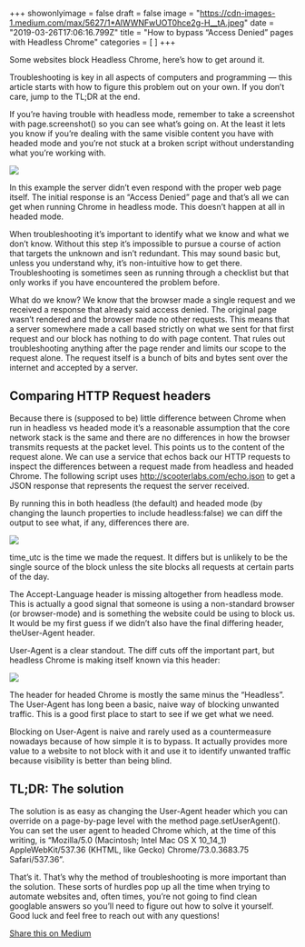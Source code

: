 +++
showonlyimage = false
draft = false
image = "https://cdn-images-1.medium.com/max/5627/1*AlWWNFwUOT0hce2g-H__tA.jpeg"
date = "2019-03-26T17:06:16.799Z"
title = "How to bypass “Access Denied” pages with Headless Chrome"
categories = [ ]
+++




<span class=subtitle>Some websites block Headless Chrome, here’s how to get around it.</span>


<!--more-->

Troubleshooting is key in all aspects of computers and programming — this article starts with how to figure this problem out on your own. If you don’t care, jump to the TL;DR at the end.


If you’re having trouble with headless mode, remember to take a screenshot with page.screenshot() so you can see what’s going on. At the least it lets you know if you’re dealing with the same visible content you have with headed mode and you’re not stuck at a broken script without understanding what you’re working with.

<img style='max-width:100%;' src="https://cdn-images-1.medium.com/max/1824/1*f2oeJayq4nWevzNSgkw-gA.png">

In this example the server didn’t even respond with the proper web page itself. The initial response is an “Access Denied” page and that’s all we can get when running Chrome in headless mode. This doesn’t happen at all in headed mode.


When troubleshooting it’s important to identify what we know and what we don’t know. Without this step it’s impossible to pursue a course of action that targets the unknown and isn’t redundant. This may sound basic but, unless you understand why, it’s non-intuitive how to get there. Troubleshooting is sometimes seen as running through a checklist but that only works if you have encountered the problem before.


What do we know? We know that the browser made a single request and we received a response that already said access denied. The original page wasn’t rendered and the browser made no other requests. This means that a server somewhere made a call based strictly on what we sent for that first request and our block has nothing to do with page content. That rules out troubleshooting anything after the page render and limits our scope to the request alone. The request itself is a bunch of bits and bytes sent over the internet and accepted by a server.


## Comparing HTTP Request headers


Because there is (supposed to be) little difference between Chrome when run in headless vs headed mode it’s a reasonable assumption that the core network stack is the same and there are no differences in how the browser transmits requests at the packet level. This points us to the content of the request alone. We can use a service that echos back our HTTP requests to inspect the differences between a request made from headless and headed Chrome. The following script uses http://scooterlabs.com/echo.json to get a JSON response that represents the request the server received.

<script src="https://gist.github.com/jsoverson/d419b945c480ecbfc71d3bc016c9d666.js"></script>

By running this in both headless (the default) and headed mode (by changing the launch properties to include headless:false) we can diff the output to see what, if any, differences there are.

<img style='max-width:100%;' src="https://cdn-images-1.medium.com/max/3544/1*qQNeyjMAMqgDO4mXKaqmKw.png">

time_utc is the time we made the request. It differs but is unlikely to be the single source of the block unless the site blocks all requests at certain parts of the day.


The Accept-Language header is missing altogether from headless mode. This is actually a good signal that someone is using a non-standard browser (or browser-mode) and is something the website could be using to block us. It would be my first guess if we didn’t also have the final differing header, theUser-Agent header.


User-Agent is a clear standout. The diff cuts off the important part, but headless Chrome is making itself known via this header:

<img style='max-width:100%;' src="https://cdn-images-1.medium.com/max/3544/1*znR39fFfhDJlzwr7z4J1JA.png">

The header for headed Chrome is mostly the same minus the “Headless”. The User-Agent has long been a basic, naive way of blocking unwanted traffic. This is a good first place to start to see if we get what we need.


Blocking on User-Agent is naive and rarely used as a countermeasure nowadays because of how simple it is to bypass. It actually provides more value to a website to not block with it and use it to identify unwanted traffic because visibility is better than being blind.


## TL;DR: The solution


The solution is as easy as changing the User-Agent header which you can override on a page-by-page level with the method page.setUserAgent(). You can set the user agent to headed Chrome which, at the time of this writing, is “Mozilla/5.0 (Macintosh; Intel Mac OS X 10_14_1) AppleWebKit/537.36 (KHTML, like Gecko) Chrome/73.0.3683.75 Safari/537.36”.


That’s it. That’s why the method of troubleshooting is more important than the solution. These sorts of hurdles pop up all the time when trying to automate websites and, often times, you’re not going to find clean googlable answers so you’ll need to figure out how to solve it yourself. Good luck and feel free to reach out with any questions!


[Share this on Medium](https://medium.com/@jsoverson/how-to-bypass-access-denied-pages-with-headless-chrome-87ddd5f3413c)
